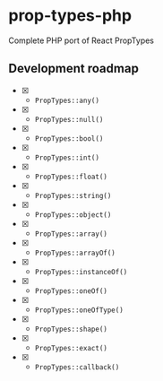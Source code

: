 # prop-types-php

Complete PHP port of React PropTypes

## Development roadmap

- [x] - `PropTypes::any()`
- [x] - `PropTypes::null()`
- [x] - `PropTypes::bool()`
- [x] - `PropTypes::int()`
- [x] - `PropTypes::float()`
- [x] - `PropTypes::string()`
- [x] - `PropTypes::object()`
- [x] - `PropTypes::array()`
- [x] - `PropTypes::arrayOf()`
- [x] - `PropTypes::instanceOf()`
- [x] - `PropTypes::oneOf()`
- [x] - `PropTypes::oneOfType()`
- [x] - `PropTypes::shape()`
- [x] - `PropTypes::exact()`
- [x] - `PropTypes::callback()`

